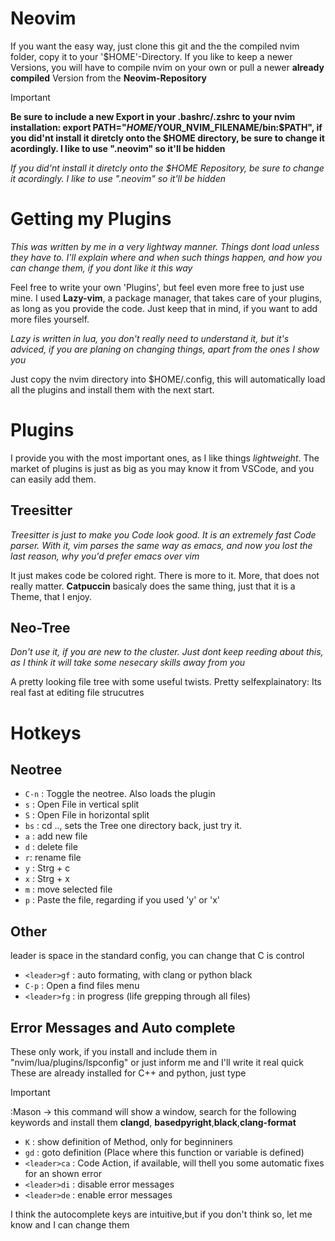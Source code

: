 # Neovim
If you want the easy way, just clone this git and the the compiled nvim folder, copy it to your '$HOME'-Directory. 
If you like to keep a newer Versions, you will have to compile nvim on your own or pull a newer **already compiled** Version from the **Neovim-Repository**

> [!IMPORTANT]
>**Be sure to include a new Export in your .bashrc/.zshrc to your nvim installation: export PATH="$HOME/$YOUR_NVIM_FILENAME/bin:$PATH", if you did'nt install it diretcly onto the $HOME directory, be sure to change it acordingly. I like to use ".neovim" so it'll be hidden**

_If you did'nt install it diretcly onto the $HOME Repository, be sure to change it acordingly. I like to use ".neovim" so it'll be hidden_

# Getting my Plugins
_This was written by me in a very lightway manner. Things dont load unless they have to. I'll explain where and when such things happen, and how you can change them, if you dont like it this way_

Feel free to write your own 'Plugins', but feel even more free to just use mine. I used **Lazy-vim**, a package manager, that takes care of your plugins, as long as you provide the code. Just keep that in mind, if you want to add more files yourself. 

_Lazy is written in lua, you don't really need to understand it, but it's adviced, if you are planing on changing things, apart from the ones I show you_

Just copy the nvim directory into $HOME/.config, this will automatically load all the plugins and install them with the next start. 

# Plugins
I provide you with the most important ones, as I like things _lightweight_. The market of plugins is just as big as you may know it from VSCode, and you can easily add them. 

## Treesitter
_Treesitter is just to make you Code look good. It is an extremely fast Code parser. With it, vim parses the same way as emacs, and now you lost the last reason, why you'd prefer emacs over vim_

It just makes code be colored right. There is more to it. More, that does not really matter.
**Catpuccin** basicaly does the same thing, just that it is a Theme, that I enjoy.

## Neo-Tree
_Don't use it, if you are new to the cluster. Just dont keep reeding about this, as I think it will take some nesecary skills away from you_

A pretty looking file tree with some useful twists. Pretty selfexplainatory:
Its real fast at editing file strucutres

  # Hotkeys
  ## Neotree
- `C-n` : Toggle the neotree. Also loads the plugin
- `s` : Open File in vertical split
- `S` : Open File in horizontal split
- `bs` : cd .., sets the Tree one directory back, just try it.
- `a` : add new file
- `d` : delete file
- `r`: rename file
- `y` : Strg + c
- `x` : Strg + x
- `m` : move selected file
- `p` : Paste the file, regarding if you used 'y' or 'x'

## Other
leader is space in the standard config, you can change that
C is control
- `<leader>gf` : auto formating, with clang or python black
- `C-p` : Open a find files menu
- `<leader>fg` : in progress (life grepping through all files)
## Error Messages and Auto complete
These only work, if you install and include them in "nvim/lua/plugins/lspconfig"
or just inform me and I'll write it real quick
These are already installed for C++ and python, just type
> [!IMPORTANT]
> :Mason -> this command will show a window, search for the following keywords and install them
**clangd**, **basedpyright**,**black**,**clang-format**
- `K` : show definition of Method, only for beginniners
- `gd` : goto definition (Place where this function or variable is defined)
- `<leader>ca` : Code Action, if available, will thell you some automatic fixes for an shown error
- `<leader>di` : disable error messages
- `<leader>de` : enable error messages

I think the autocomplete keys are intuitive,but if you don't think so, let me know and I can change them
